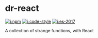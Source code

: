 # dr-react

[![i:npm]][l:npm]
[![i:code-style]][l:code-style]
[![i:es-2017]][l:es-2017]

A collection of strange functions, with React

[i:npm]: https://img.shields.io/npm/v/dr-react.svg
[l:npm]: https://www.npmjs.com/package/dr-react
[i:code-style]: https://img.shields.io/badge/code_style-standard-brightgreen.svg
[l:code-style]: https://standardjs.com
[i:es-2017]: https://img.shields.io/badge/mostly-ES2017-blue.svg
[l:es-2017]: http://node.green
